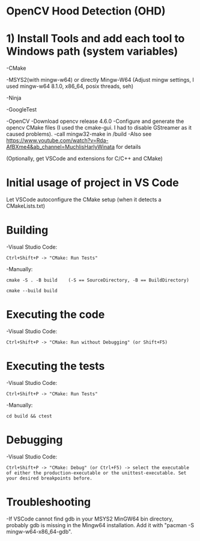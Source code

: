 # OpenCV Hood Detection (OHD)


# 1) Install Tools and add each tool to Windows path (system variables)
-CMake

-MSYS2(with mingw-w64) or directly Mingw-W64 (Adjust mingw settings, I used mingw-w64 8.1.0, x86_64, posix threads, seh)

-Ninja

-GoogleTest

-OpenCV
    -Download opencv release 4.6.0
    -Configure and generate the opencv CMake files (I used the cmake-gui. I had to disable GStreamer as it caused problems).
    -call mingw32-make in /build
    -Also see https://www.youtube.com/watch?v=Rda-AfBXme4&ab_channel=MuchlisHarlyWinata for details

(Optionally, get VSCode and extensions for C/C++ and CMake)

# Initial usage of project in VS Code
Let VSCode autoconfigure the CMake setup (when it detects a CMakeLists.txt)

# Building
-Visual Studio Code:

    Ctrl+Shift+P -> "CMake: Run Tests"

-Manually:

    cmake -S . -B build    (-S == SourceDirectory, -B == BuildDirectory)

    cmake --build build

# Executing the code
-Visual Studio Code:

    Ctrl+Shift+P -> "CMake: Run without Debugging" (or Shift+F5)

# Executing the tests
-Visual Studio Code:

    Ctrl+Shift+P -> "CMake: Run Tests"

-Manually:

    cd build && ctest
# Debugging
-Visual Studio Code:

    Ctrl+Shift+P -> "CMake: Debug" (or Ctrl+F5) -> select the executable of either the production-executable or the unittest-executable. Set your desired breakpoints before.

# Troubleshooting
-If VSCode cannot find gdb in your MSYS2 MinGW64 bin directory, probably gdb is missing in the Mingw64 installation. Add it with "pacman -S mingw-w64-x86_64-gdb".

